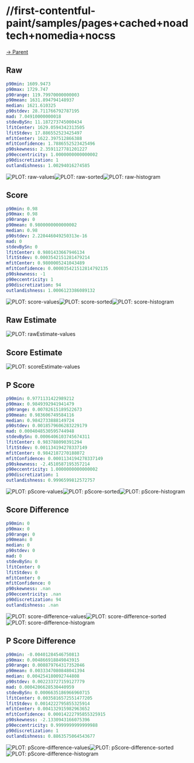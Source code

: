 
# //first-contentful-paint/samples/pages+cached+noadtech+nomedia+nocss

[→ Parent](../..)


## Raw


```yaml
p90min: 1609.9473
p90max: 1729.747
p90range: 119.79970000000003
p90mean: 1631.894794148937
median: 1621.610325
p90stdev: 28.711766792787195
mad: 7.04910000000018
stdevBySn: 11.187273745000434
lfitCenter: 1629.0594342313505
lfitStdev: 17.886552523425497
mfitCenter: 1622.397512866388
mfitConfidence: 1.7886552523425496
p90skewness: 2.3591127781201227
p90eccentricity: 1.0000000000000002
p90discretization: 1
outlandishness: 1.00294016274585

```

![PLOT: raw-values](./raw/values.svg)![PLOT: raw-sorted](./raw/sorted.svg)![PLOT: raw-histogram](./raw/histogram.svg)
## Score


```yaml
p90min: 0.98
p90max: 0.98
p90range: 0
p90mean: 0.9800000000000002
median: 0.98
p90stdev: 2.220446049250313e-16
mad: 0
stdevBySn: 0
lfitCenter: 0.9801433667946134
lfitStdev: 0.0003542151281479214
mfitCenter: 0.9800005241043489
mfitConfidence: 0.000035421512814792135
p90skewness: -1
p90eccentricity: 1
p90discretization: 94
outlandishness: 1.0006123386089132

```

![PLOT: score-values](./score/values.svg)![PLOT: score-sorted](./score/sorted.svg)![PLOT: score-histogram](./score/histogram.svg)
## Raw Estimate

![PLOT: rawEstimate-values](./rawEstimate/values.svg)
## Score Estimate

![PLOT: scoreEstimate-values](./scoreEstimate/values.svg)
## P Score


```yaml
p90min: 0.9771131422989212
p90max: 0.9849392941941479
p90range: 0.00782615189522673
p90mean: 0.983606749584116
median: 0.9842733888149724
p90stdev: 0.0018579606283229179
mad: 0.0004048530595744948
stdevBySn: 0.0006406103745674311
lfitCenter: 0.983788090391294
lfitStdev: 0.001134194278337149
mfitCenter: 0.9842187270188072
mfitConfidence: 0.0001134194278337149
p90skewness: -2.4510587195357214
p90eccentricity: 1.0000000000000002
p90discretization: 1
outlandishness: 0.9996599812572757

```

![PLOT: pScore-values](./pScore/values.svg)![PLOT: pScore-sorted](./pScore/sorted.svg)![PLOT: pScore-histogram](./pScore/histogram.svg)
## Score Difference


```yaml
p90min: 0
p90max: 0
p90range: 0
p90mean: 0
median: 0
p90stdev: 0
mad: 0
stdevBySn: 0
lfitCenter: 0
lfitStdev: 0
mfitCenter: 0
mfitConfidence: 0
p90skewness: .nan
p90eccentricity: .nan
p90discretization: 94
outlandishness: .nan

```

![PLOT: score-difference-values](./score-difference/values.svg)![PLOT: score-difference-sorted](./score-difference/sorted.svg)![PLOT: score-difference-histogram](./score-difference/histogram.svg)
## P Score Difference


```yaml
p90min: -0.00401284546750813
p90max: 0.004866918849843915
p90range: 0.008879764317352046
p90mean: 0.0033347080848041394
median: 0.004254180092744808
p90stdev: 0.002233727159127779
mad: 0.0004206628530440959
stdevBySn: 0.0006635186966960715
lfitCenter: 0.0035816572551477205
lfitStdev: 0.0014222795855325914
mfitCenter: 0.004132915982963652
mfitConfidence: 0.00014222795855325915
p90skewness: -2.1330943166075396
p90eccentricity: 0.9999999999999988
p90discretization: 1
outlandishness: 0.8863575064543677

```

![PLOT: pScore-difference-values](./pScore-difference/values.svg)![PLOT: pScore-difference-sorted](./pScore-difference/sorted.svg)![PLOT: pScore-difference-histogram](./pScore-difference/histogram.svg)